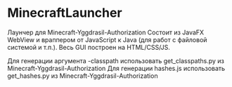 # MinecraftLauncher

Лаунчер для Minecraft-Yggdrasil-Authorization
Состоит из JavaFX WebView и враппером от JavaScript к Java (для работ с файловой системой и т.п.).
Весь GUI построен на HTML/CSS/JS.

Для генерации аргумента -classpath использовать get_classpaths.py из Minecraft-Yggdrasil-Authorization
Для генерации hashes.js использовать get_hashes.py из Minecraft-Yggdrasil-Authorization
